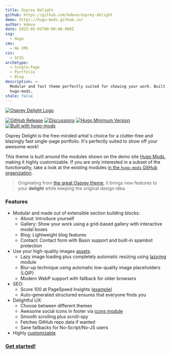 ```yaml
---
title: Osprey Delight
github: https://github.com/kdevo/osprey-delight
demo: https://hugo-mods.github.io/
author: kdevo
date: 2022-05-01T00:00:00.000Z
ssg:
  - Hugo
cms:
  - No CMS
css:
  - SCSS
archetype:
  - Single-Page
  - Portfolio
  - Blog
description: >-
  Modular and fast theme perfectly suited for showing your work. Built with
  hugo-mods.
stale: false
---
```


[![Osprey Delight Logo](https://raw.githubusercontent.com/kdevo/osprey-delight/master/images/osprey-delight-logo.png)](https://github.com/kdevo/osprey-delight)

[![GitHub Release](https://img.shields.io/github/v/release/kdevo/osprey-delight?style=flat-square&color=%230097a7&logo=github)](https://github.com/kdevo/osprey-delight/releases/latest)
[![Discussions](https://img.shields.io/badge/GitHub-Discussions-%230097a7?logo=github&style=flat-square)](https://github.com/kdevo/osprey-delight/discussions)
[![Hugo Minimum Version](https://img.shields.io/badge/hugo-%3E=v0.83-%230097a7?logo=hugo&style=flat-square)](https://github.com/gohugoio/hugo/releases)
[![Built with hugo-mods](https://img.shields.io/static/v1?label=%E2%9D%A4&message=hugo-mods&color=0097a7&style=flat-square)](https://github.com/hugo-mods)

Osprey Delight is the free-minded artist's choice for a clutter-free and blazingly fast single-page portfolio. It's perfectly suited to show off your awesome work! 

This theme is built around the modules shown on the demo site [Hugo Mods](https://hugo-mods.github.io/), making it highly customizable. 
If you are only interested in a subset of the functionality, take a look at the existing modules [in the `hugo-mods` GitHub organization](https://github.com/hugo-mods).

> Originating from [the great Osprey theme](https://github.com/tomanistor/osprey), it brings new features to your **delight** while keeping the original design idea.

### Features

- Modular and made out of extensible section building blocks:
  - About: Introduce yourself
  - Gallery: Show your work using a grid-based gallery with interactive modal boxes
  - Blog: Lightweight blog features
  - Contact: Contact form with Basin support and built-in spambot protection
- Use your high-quality images [assets](https://gohugo.io/categories/asset-management):
    - Lazy image loading plus completely automatic resizing using [lazyimg](https://github.com/hugo-mods/lazyimg) module
    - Blur-up technique using automatic low-quality image placeholders (LQIP)
    - Modern WebP support with fallback for older browsers
- SEO:
  - Score 100 at PageSpeed Insights ([example](https://pagespeed.web.dev/report?url=https%3A%2F%2Fkdevo.github.io%2F))
  - Auto-generated structured ensures that everyone finds you
- Delightful UX:
    - Choose between different themes
    - Awesome social icons in footer via [icons module](https://github.com/hugo-mods/icons)
    - Smooth scrolling plus scroll-spy
    - Fetches GitHub repo data if wanted
    - Sane fallbacks for No-Script/No-JS users
- Highly [customizable](https://github.com/kdevo/osprey-delight/blob/master/CUSTOMIZING.md)


### [Get started!](https://github.com/kdevo/osprey-delight#quickstart)
